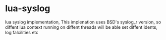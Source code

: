lua-syslog
==========

lua syslog implementation, This implenation uses BSD's syslog_r version, so diffent lua context running
on diffent threads will be able set diffent idents, log falcilities etc
